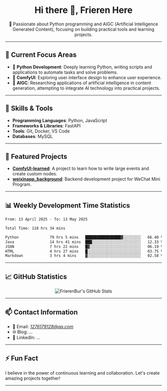 <h1 align="center">Hi there 👋, Frieren Here</h1>

<p align="center">
  🎯 Passionate about Python programming and AIGC (Artificial Intelligence Generated Content), focusing on building practical tools and learning projects.
</p>

---

## 🧠 Current Focus Areas

- 🐍 **Python Development**: Deeply learning Python, writing scripts and applications to automate tasks and solve problems.
- 🧩 **ComfyUI**: Exploring user interface design to enhance user experience.
- 🤖 **AIGC**: Researching applications of artificial intelligence in content generation, attempting to integrate AI technology into practical projects.

---

## 🔧 Skills & Tools

- **Programming Languages**: Python, JavaScript
- **Frameworks & Libraries**: FastAPI
- **Tools**: Git, Docker, VS Code
- **Databases**: MySQL

---

## 📂 Featured Projects

- [**ComfyUI-learned**](https://github.com/FrierenBur/ComfyUI-learned): A project to learn how to write large events and create custom nodes.
- [**weixinapp_background**](https://github.com/FrierenBur/weixinapp_background): Backend development project for WeChat Mini Program.

---

## 📊 Weekly Development Time Statistics
<!--START_SECTION:waka-->

```txt
From: 13 April 2025 - To: 13 May 2025

Total Time: 118 hrs 34 mins

Python              79 hrs 5 mins   ████████████████▓░░░░░░░░   66.40 %
Java                14 hrs 41 mins  ███░░░░░░░░░░░░░░░░░░░░░░   12.33 %
JSON                7 hrs 22 mins   █▓░░░░░░░░░░░░░░░░░░░░░░░   06.19 %
HTML                4 hrs 27 mins   █░░░░░░░░░░░░░░░░░░░░░░░░   03.75 %
Markdown            3 hrs 4 mins    ▓░░░░░░░░░░░░░░░░░░░░░░░░   02.58 %
```

<!--END_SECTION:waka-->



---

## 📈 GitHub Statistics

<p align="center">
  <img src="https://github-readme-stats.vercel.app/api?username=FrierenBur&show_icons=true&theme=radical" alt="FrierenBur's GitHub Stats" />
</p>

---

## 📫 Contact Information

- 📧 Email: *1276179128@qq.com*
- 🌐 Blog: *...*
- 💼 LinkedIn: *...*

---

## ⚡ Fun Fact

I believe in the power of continuous learning and collaboration. Let's create amazing projects together!

---
